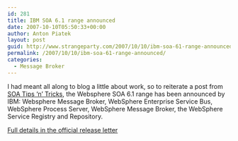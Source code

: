 ```yaml
---
id: 281
title: IBM SOA 6.1 range announced
date: 2007-10-10T05:50:33+00:00
author: Anton Piatek
layout: post
guid: http://www.strangeparty.com/2007/10/10/ibm-soa-61-range-announced/
permalink: /2007/10/10/ibm-soa-61-range-announced/
categories:
  - Message Broker
---
```

I had meant all along to blog a little about work, so to reiterate a post from [SOA Tips ‘n’ Tricks](http://soatipsntricks.wordpress.com/2007/10/09/websphere-soa-61-products-announced/), the Websphere SOA 6.1 range has been announced by IBM: Websphere Message Broker, WebSphere Enterprise Service Bus, WebSphere Process Server, WebSphere Message Broker, the WebSphere Service Registry and Repository.

[Full details in the official release letter](http://www-01.ibm.com/common/ssi/rep_ca/0/897/ENUS207-230/ENUS207230.PDF)